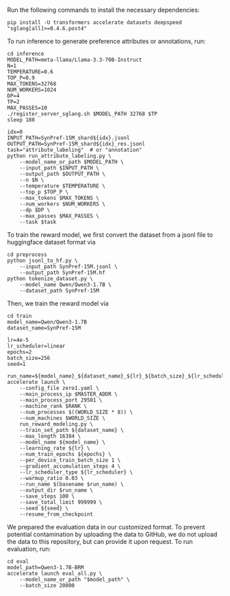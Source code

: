 Run the following commands to install the necessary dependencies:

```shell
pip install -U transformers accelerate datasets deepspeed "sglang[all]>=0.4.6.post4"
```

To run inference to generate preference attributes or annotations, run:

```shell
cd inference
MODEL_PATH=meta-llama/Llama-3.3-70B-Instruct
N=1
TEMPERATURE=0.6
TOP_P=0.9
MAX_TOKENS=32768
NUM_WORKERS=1024
DP=4
TP=2
MAX_PASSES=10
./register_server_sglang.sh $MODEL_PATH 32768 $TP
sleep 180

idx=0
INPUT_PATH=SynPref-15M_shard${idx}.jsonl
OUTPUT_PATH=SynPref-15M_shard${idx}_res.jsonl
task="attribute_labeling"  # or "annotation"
python run_attribute_labeling.py \
    --model_name_or_path $MODEL_PATH \
    --input_path $INPUT_PATH \
    --output_path $OUTPUT_PATH \
    --n $N \
    --temperature $TEMPERATURE \
    --top_p $TOP_P \
    --max_tokens $MAX_TOKENS \
    --num_workers $NUM_WORKERS \
    --dp $DP \
    --max_passes $MAX_PASSES \
    --task $task
```

To train the reward model, we first convert the dataset from a jsonl file to huggingface dataset format via

```shell
cd preprocess
python jsonl_to_hf.py \
    --input_path SynPref-15M.jsonl \
    --output_path SynPref-15M.hf
python tokenize_dataset.py \
    --model_name Qwen/Qwen3-1.7B \
    --dataset_path SynPref-15M
```

Then, we train the reward model via

```shell
cd train
model_name=Qwen/Qwen3-1.7B
dataset_name=SynPref-15M

lr=4e-5
lr_scheduler=linear
epochs=2
batch_size=256
seed=1

run_name=${model_name}_${dataset_name}_${lr}_${batch_size}_${lr_scheduler}_${epochs}ep_${seed}
accelerate launch \
    --config_file zero1.yaml \
    --main_process_ip $MASTER_ADDR \
    --main_process_port 29501 \
    --machine_rank $RANK \
    --num_processes $((WORLD_SIZE * 8)) \
    --num_machines $WORLD_SIZE \
    run_reward_modeling.py \
    --train_set_path ${dataset_name} \
    --max_length 16384 \
    --model_name ${model_name} \
    --learning_rate ${lr} \
    --num_train_epochs ${epochs} \
    --per_device_train_batch_size 1 \
    --gradient_accumulation_steps 4 \
    --lr_scheduler_type ${lr_scheduler} \
    --warmup_ratio 0.03 \
    --run_name $(basename $run_name) \
    --output_dir $run_name \
    --save_steps 100 \
    --save_total_limit 999999 \
    --seed ${seed} \
    --resume_from_checkpoint
```

We prepared the evaluation data in our customized format. To prevent potential contamination by uploading the data to GitHub, we do not upload the data to this repository, but can provide it upon request. To run evaluation, run:

```shell
cd eval
model_path=Qwen3-1.7B-BRM
accelerate launch eval_all.py \
    --model_name_or_path "$model_path" \
    --batch_size 20000
```
